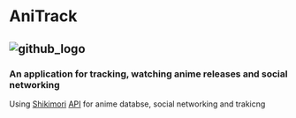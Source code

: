 # AniTrack
## ![github_logo](https://github.com/user-attachments/assets/e5428b2d-bcc6-4b63-b332-598d399ad49b)
### An application for tracking, watching anime releases and social networking
Using [Shikimori](https://shikimori.one/)  [API](https://shikimori.one/api/doc) for anime databse, social networking and trakicng
